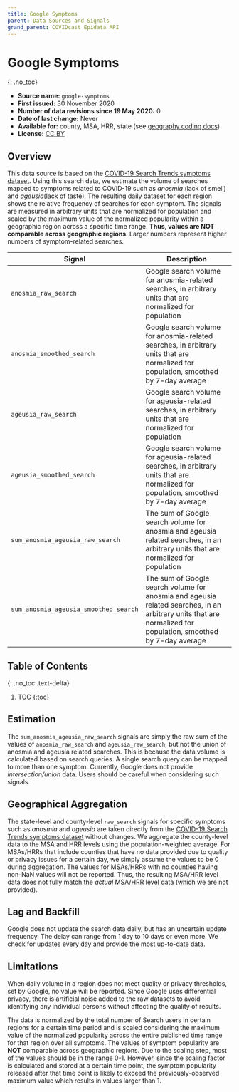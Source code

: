 ```yaml
---
title: Google Symptoms
parent: Data Sources and Signals
grand_parent: COVIDcast Epidata API
---
```


# Google Symptoms
{: .no_toc}

* **Source name:** `google-symptoms`
* **First issued:** 30 November 2020
* **Number of data revisions since 19 May 2020:** 0
* **Date of last change:** Never
* **Available for:** county, MSA, HRR, state (see [geography coding docs](../covidcast_geography.md))
* **License:** [CC BY](../covidcast_licensing.md#creative-commons-attribution)

## Overview

This data source is based on the [COVID-19 Search Trends symptoms
dataset](https://github.com/google-research/open-covid-19-data/tree/master/data/exports/search_trends_symptoms_dataset). Using
this search data, we estimate the volume of searches mapped to symptoms related
to COVID-19 such as _anosmia_ (lack of smell) and _ageusia_(lack of taste). The
resulting daily dataset for each region shows the relative frequency of searches
for each symptom. The signals are measured in arbitrary units that are
normalized for population and scaled by the maximum value of the normalized
popularity within a geographic region across a specific time range. **Thus,
values are NOT comparable across geographic regions**. Larger numbers represent
higher numbers of symptom-related searches.

| Signal | Description |
| --- | --- |
| `anosmia_raw_search` |  Google search volume for anosmia-related searches, in arbitrary units that are normalized for population |
| `anosmia_smoothed_search` | Google search volume for anosmia-related searches, in arbitrary units that are normalized for population, smoothed by 7-day average |
| `ageusia_raw_search` | Google search volume for ageusia-related searches, in arbitrary units that are normalized for population |
| `ageusia_smoothed_search` |  Google search volume for ageusia-related searches, in arbitrary units that are normalized for population, smoothed by 7-day average |
| `sum_anosmia_ageusia_raw_search` | The sum of Google search volume for anosmia and ageusia related searches, in an arbitrary units that are normalized for population |
| `sum_anosmia_ageusia_smoothed_search` | The sum of Google search volume for anosmia and ageusia related searches, in an arbitrary units that are normalized for population, smoothed by 7-day average |


## Table of Contents
{: .no_toc .text-delta}

1. TOC
{:toc}

## Estimation
The `sum_anosmia_ageusia_raw_search` signals are simply the raw sum of the
 values of `anosmia_raw_search` and `ageusia_raw_search`, but not the union of
 anosmia and ageusia related searches. This is because the data volume is
 calculated based on search queries. A single search query can be mapped to more
 than one symptom. Currently, Google does not provide _intersection/union_
 data. Users should be careful when considering such signals.

## Geographical Aggregation
The state-level and county-level `raw_search` signals for specific symptoms such
as _anosmia_ and _ageusia_ are taken directly from the [COVID-19 Search Trends
symptoms
dataset](https://github.com/google-research/open-covid-19-data/tree/master/data/exports/search_trends_symptoms_dataset)
without changes. We aggregate the county-level data to the MSA and HRR levels
using the population-weighted average. For MSAs/HRRs that include counties that
have no data provided due to quality or privacy issues for a certain day, we
simply assume the values to be 0 during aggregation. The values for MSAs/HRRs
with no counties having non-NaN values will not be reported. Thus, the resulting
MSA/HRR level data does not fully match the _actual_ MSA/HRR level data (which
we are not provided).

## Lag and Backfill
Google does not update the search data daily, but has an uncertain update
frequency. The delay can range from 1 day to 10 days or even more. We check for
updates every day and provide the most up-to-date data.

## Limitations 
When daily volume in a region does not meet quality or privacy thresholds, set
by Google, no value will be reported. Since Google uses differential privacy,
there is artificial noise added to the raw datasets to avoid identifying any
individual persons without affecting the quality of results.

The data is normalized by the total number of Search users in certain regions
for a certain time period and is scaled considering the maximum value of the
normalized popularity across the entire published time range for that region
over all symptoms. The values of symptom popularity are **NOT** comparable
across geographic regions. Due to the scaling step, most of the values should be
in the range 0-1. However, since the scaling factor is calculated and stored at
a certain time point, the symptom popularity released after that time point is
likely to exceed the previously-observed maximum value which results in values
larger than 1.
